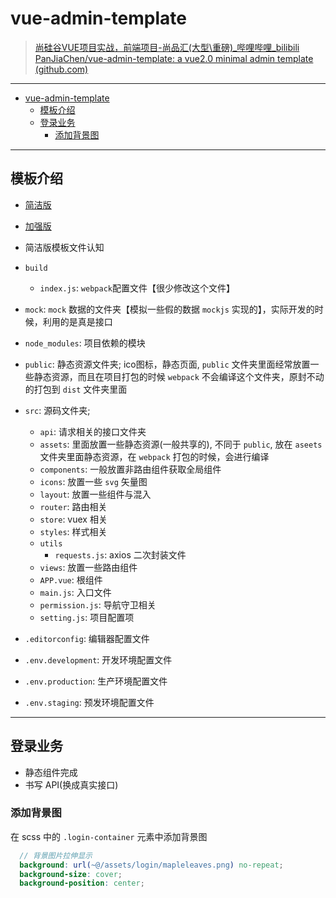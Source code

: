 # vue-admin-template

> [尚硅谷VUE项目实战，前端项目-尚品汇(大型\重磅)_哔哩哔哩_bilibili](https://www.bilibili.com/video/BV1Vf4y1T7bw?p=122&spm_id_from=pageDriver)   
> [PanJiaChen/vue-admin-template: a vue2.0 minimal admin template (github.com)](https://github.com/PanJiaChen/vue-admin-template)  

---

- [vue-admin-template](#vue-admin-template)
  - [模板介绍](#模板介绍)
  - [登录业务](#登录业务)
    - [添加背景图](#添加背景图)


---

## 模板介绍
- [简洁版](https://github.com/PanJiachen/vue-admin-template)
- [加强版](https://github.com/PanJiachen/vue-element-admin)

- 简洁版模板文件认知
- `build`
  - `index.js`: `webpack`配置文件【很少修改这个文件】
- `mock`: `mock` 数据的文件夹【模拟一些假的数据 `mockjs` 实现的】，实际开发的时候，利用的是真是接口
- `node_modules`: 项目依赖的模块
- `public`: 静态资源文件夹; ico图标，静态页面, `public` 文件夹里面经常放置一些静态资源，而且在项目打包的时候 `webpack` 不会编译这个文件夹，原封不动的打包到 `dist` 文件夹里面
- `src`: 源码文件夹;
  - `api`: 请求相关的接口文件夹
  - `assets`: 里面放置一些静态资源(一般共享的), 不同于 `public`, 放在 `aseets` 文件夹里面静态资源，在 `webpack` 打包的时候，会进行编译
  - `components`: 一般放置非路由组件获取全局组件
  - `icons`: 放置一些 `svg` 矢量图
  - `layout`: 放置一些组件与混入
  - `router`: 路由相关
  - `store`: vuex 相关
  - `styles`: 样式相关
  - `utils`
    - `requests.js`: axios 二次封装文件
  - `views`: 放置一些路由组件
  - `APP.vue`: 根组件
  - `main.js`: 入口文件
  - `permission.js`: 导航守卫相关
  - `setting.js`: 项目配置项
- `.editorconfig`: 编辑器配置文件
- `.env.development`: 开发环境配置文件
- `.env.production`: 生产环境配置文件
- `.env.staging`: 预发环境配置文件

---
## 登录业务
- 静态组件完成
- 书写 API(换成真实接口)


### 添加背景图

在 scss 中的 `.login-container` 元素中添加背景图

```scss
  // 背景图片拉伸显示
  background: url(~@/assets/login/mapleleaves.png) no-repeat;
  background-size: cover;
  background-position: center;
```

